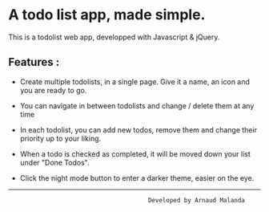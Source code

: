 # A todo list app, made simple.

This is a todolist web app, developped with Javascript & jQuery.

## Features :

  * Create multiple todolists, in a single page. Give it a name, an icon and you are ready to go. 
  
  * You can navigate in between todolists and change / delete them at any time
  
  * In each todolist, you can add new todos, remove them and change their priority up to your liking.
  
  * When a todo is checked as completed, it will be moved down your list under "Done Todos".
  
  * Click the night mode button to enter a darker theme, easier on the eye.

- - - -

                                           Developed by Arnaud Malanda
